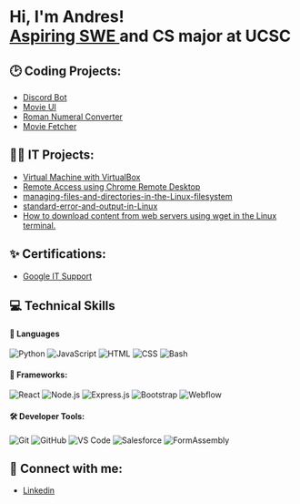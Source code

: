 <h1>Hi, I'm Andres! <br/><a href="https://github.com/AndresBlanco"href="https://www.linkedin.com/in/AndresBlanco/"> Aspiring SWE </a> and CS major at UCSC 

<h2>🕑 Coding Projects:</h2>

  - [Discord Bot](https://github.com/anfebladi/Discord-Bot)
  - [Movie UI](https://github.com/anfebladi/MovieUI)
  - [Roman Numeral Converter](https://github.com/anfebladi/RomanNumeral-Converter)
  - [Movie Fetcher](https://github.com/anfebladi/Movie-Fetcher)


<h2>👨‍💻 IT Projects:</h2>
  
  - [Virtual Machine with VirtualBox](https://github.com/anfebladi/Virtual-Machine-with-VirtualBox)
  - [Remote Access using Chrome Remote Desktop](https://github.com/anfebladi/Remote-Acess-with-Chrome-Remote-Acess)
  - [managing-files-and-directories-in-the-Linux-filesystem](https://github.com/anfebladi/-managing-files-and-directories-in-the-Linux-filesystem)
  - [standard-error-and-output-in-Linux](https://github.com/anfebladi/standard-error-and-output-in-Linux)
  - [How to download content from web servers using wget in the Linux terminal.](https://github.com/anfebladi/Download-content-from-a-web-server-using-wget.)
  
  
<h2>✨ Certifications:</h2> 

- [Google IT Support](https://www.coursera.org/account/accomplishments/professional-cert/certificate/ZB76QYCBBZLI)

<h2> 💻 Technical Skills </h2>

 #### 🧠 Languages
![Python](https://img.shields.io/badge/-Python-3776AB?style=flat&logo=python&logoColor=white)
![JavaScript](https://img.shields.io/badge/-JavaScript-F7DF1E?style=flat&logo=javascript&logoColor=black)
![HTML](https://img.shields.io/badge/-HTML5-E34F26?style=flat&logo=html5&logoColor=white)
![CSS](https://img.shields.io/badge/-CSS3-1572B6?style=flat&logo=css3&logoColor=white)
![Bash](https://img.shields.io/badge/-Bash-4EAA25?style=flat&logo=gnu-bash&logoColor=white)

#### 🧩 Frameworks:
![React](https://img.shields.io/badge/-React.js-61DAFB?style=flat&logo=react&logoColor=black)
![Node.js](https://img.shields.io/badge/-Node.js-339933?style=flat&logo=node.js&logoColor=white)
![Express.js](https://img.shields.io/badge/-Express.js-000000?style=flat&logo=express&logoColor=white)
![Bootstrap](https://img.shields.io/badge/-Bootstrap-7952B3?style=flat&logo=bootstrap&logoColor=white)
![Webflow](https://img.shields.io/badge/-Webflow-4353FF?style=flat&logo=webflow&logoColor=white)

#### 🛠 Developer Tools:  
![Git](https://img.shields.io/badge/-Git-F05032?style=flat&logo=git&logoColor=white)
![GitHub](https://img.shields.io/badge/-GitHub-181717?style=flat&logo=github&logoColor=white)
![VS Code](https://img.shields.io/badge/-VS_Code-007ACC?style=flat&logo=visual-studio-code&logoColor=white)
![Salesforce](https://img.shields.io/badge/-Salesforce-00A1E0?style=flat&logo=salesforce&logoColor=white)
![FormAssembly](https://img.shields.io/badge/-FormAssembly-0D47A1?style=flat)


<h2> 🤳 Connect with me:</h2>

- [Linkedin](https://www.linkedin.com/in/andres-blanco-624151280/)




